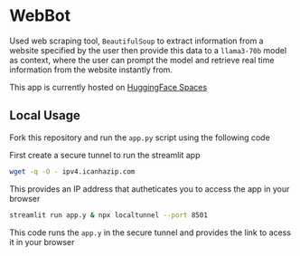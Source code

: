# WebBot

Used web scraping tool, `BeautifulSoup` to extract information from a website specified by the user then provide this data to a `llama3-70b` model as context, where the user can prompt the model and retrieve real time information from the website instantly from.

This app is currently hosted on <a href='https://huggingface.co/spaces/Koomemartin/WebBot'>HuggingFace Spaces</a>

## Local Usage

Fork this repository and run the `app.py` script using the following code

First create a secure tunnel to run the streamlit app

```bash
wget -q -O - ipv4.icanhazip.com
```
This provides an IP address that autheticates you to access the app in your browser

```bash
streamlit run app.y & npx localtunnel --port 8501
```
This code runs the `app.y` in the secure tunnel and provides the link to acess it in your browser



